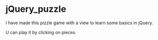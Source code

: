 # jQuery_puzzle

I have made this pizzle game with a view to learn some basics in jQuery.

U can play it by clicking on pieces.
